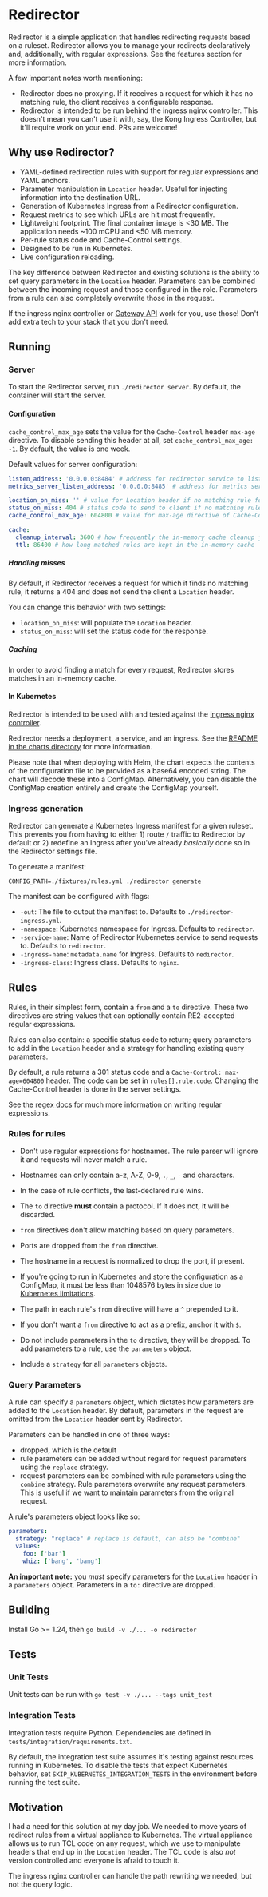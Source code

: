# Redirector

Redirector is a simple application that handles redirecting requests based on a ruleset. Redirector allows you to manage your redirects declaratively and, additionally, with regular expressions. See the features section for more information.

A few important notes worth mentioning:
- Redirector does no proxying. If it receives a request for which it has no matching rule, the client receives a configurable response.
- Redirector is intended to be run behind the ingress nginx controller. This doesn't mean you can't use it with, say, the Kong Ingress Controller, but it'll require work on your end. PRs are welcome!

## Why use Redirector?

- YAML-defined redirection rules with support for regular expressions and YAML anchors.
- Parameter manipulation in `Location` header. Useful for injecting information into the destination URL.
- Generation of Kubernetes Ingress from a Redirector configuration.
- Request metrics to see which URLs are hit most frequently.
- Lightweight footprint. The final container image is <30 MB. The application needs ~100 mCPU and <50 MB memory.
- Per-rule status code and Cache-Control settings.
- Designed to be run in Kubernetes.
- Live configuration reloading.

The key difference between Redirector and existing solutions is the ability to set query parameters in the `Location` header. Parameters can be combined between the incoming request and those configured in the role. Parameters from a rule can also completely overwrite those in the request. 

If the ingress nginx controller or [Gateway API](https://gateway-api.sigs.k8s.io/guides/http-redirect-rewrite/) work for you, use those! Don't add extra tech to your stack that you don't need.

## Running

### Server

To start the Redirector server, run `./redirector server`. By default, the container will start the server.

#### Configuration

`cache_control_max_age` sets the value for the `Cache-Control` header `max-age` directive. To disable sending this header at all, set `cache_control_max_age: -1`. By default, the value is one week. 

Default values for server configuration:

```yaml
listen_address: '0.0.0.0:8484' # address for redirector service to listen on
metrics_server_listen_address: '0.0.0.0:8485' # address for metrics server

location_on_miss: '' # value for Location header if no matching rule found for request 
status_on_miss: 404 # status code to send to client if no matching rule found for request
cache_control_max_age: 604800 # value for max-age directive of Cache-Control header

cache:
  cleanup_interval: 3600 # how frequently the in-memory cache cleanup job runs
  ttl: 86400 # how long matched rules are kept in the in-memory cache
```

##### Handling misses

By default, if Redirector receives a request for which it finds no matching rule, it returns a 404 and does not send the client a `Location` header.

You can change this behavior with two settings:

- `location_on_miss`: will populate the `Location` header.
- `status_on_miss`: will set the status code for the response.

##### Caching

In order to avoid finding a match for every request, Redirector stores matches in an in-memory cache. 

#### In Kubernetes

Redirector is intended to be used with and tested against the [ingress nginx controller](https://github.com/kubernetes/ingress-nginx). 

Redirector needs a deployment, a service, and an ingress. See the [README in the charts directory](./charts/README.md) for more information.

Please note that when deploying with Helm, the chart expects the contents of the configuration file to be provided as a base64 encoded string.
The chart will decode these into a ConfigMap. Alternatively, you can disable the ConfigMap creation entirely and create the ConfigMap yourself.


### Ingress generation

Redirector can generate a Kubernetes Ingress manifest for a given ruleset. This prevents you from having to either 1) route `/` traffic to Redirector by default or 2) redefine an Ingress after you've already _basically_ done so in the Redirector settings file.

To generate a manifest:
```shell
CONFIG_PATH=./fixtures/rules.yml ./redirector generate
```

The manifest can be configured with flags:
- `-out`: The file to output the manifest to. Defaults to `./redirector-ingress.yml`.
- `-namespace`: Kubernetes namespace for Ingress. Defaults to `redirector`.
- `-service-name`: Name of Redirector Kubernetes service to send requests to. Defaults to `redirector`.
- `-ingress-name`: `metadata.name` for Ingress. Defaults to `redirector`.
- `-ingress-class`: Ingress class. Defaults to `nginx`.


## Rules

Rules, in their simplest form, contain a `from` and a `to` directive. These two directives are string values that can optionally contain RE2-accepted regular expressions.

Rules can also contain: a specific status code to return; query parameters to add in the `Location` header and a strategy for handling existing query parameters.

By default, a rule returns a 301 status code and a `Cache-Control: max-age=604800` header. The code can be set in `rules[].rule.code`. Changing the Cache-Control header is done in the server settings.

See the [regex docs](https://github.com/google/re2/wiki/Syntax) for much more information on writing regular expressions.


### Rules for rules

- Don't use regular expressions for hostnames. The rule parser will ignore it and requests will never match a rule.

- Hostnames can only contain a-z, A-Z, 0-9, `.`, `_`, `-` and characters. 

- In the case of rule conflicts, the last-declared rule wins.

- The `to` directive **must** contain a protocol. If it does not, it will be discarded.

- `from` directives don't allow matching based on query parameters. 

- Ports are dropped from the `from` directive.

- The hostname in a request is normalized to drop the port, if present.

- If you're going to run in Kubernetes and store the configuration as a ConfigMap, it must be less than 1048576 bytes in size due to [Kubernetes limitations](https://kubernetes.io/docs/concepts/configuration/configmap/).

- The path in each rule's `from` directive will have a `^` prepended to it.

- If you don't want a `from` directive to act as a prefix, anchor it with `$`.

- Do not include parameters in the `to` directive, they will be dropped. To add parameters to a rule, use the `parameters` object.

- Include a `strategy` for all `parameters` objects. 


### Query Parameters

A rule can specify a `parameters` object, which dictates how parameters are added to the `Location` header. By default, parameters in the request are omitted from the `Location` header sent by Redirector.

Parameters can be handled in one of three ways:
- dropped, which is the default
- rule parameters can be added without regard for request parameters using the `replace` strategy.
- request parameters can be combined with rule parameters using the `combine` strategy. Rule parameters overwrite any request parameters. This is useful if we want to maintain parameters from the original request.

A rule's parameters object looks like so:
```yaml
parameters:
  strategy: "replace" # replace is default, can also be "combine"
  values:
    foo: ['bar']
    whiz: ['bang', 'bang']
```

**An important note:** you _must_ specify parameters for the `Location` header in a `parameters` object. Parameters in a `to:` directive are dropped.

## Building 

Install Go >= 1.24, then `go build -v ./... -o redirector`

## Tests

### Unit Tests

Unit tests can be run with `go test -v ./... --tags unit_test`

### Integration Tests

Integration tests require Python. Dependencies are defined
in `tests/integration/requirements.txt`.

By default, the integration test suite assumes it's testing against resources running in Kubernetes. To disable the tests that expect Kubernetes behavior, set `SKIP_KUBERNETES_INTEGRATION_TESTS` in the environment before running the test suite.

## Motivation

I had a need for this solution at my day job.
We needed to move years of redirect rules from a virtual appliance to Kubernetes.
The virtual appliance allows us to run TCL code on any request, which we use to manipulate headers that end up in the `Location` header. The TCL code is also _not_ version controlled and everyone is afraid to touch it.

The ingress nginx controller can handle the path rewriting we needed, but not the query logic.